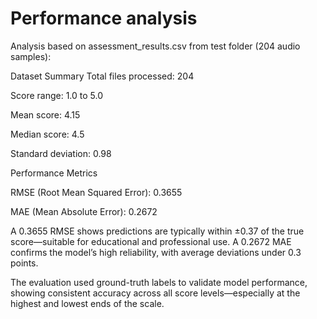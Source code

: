 # Performance analysis

Analysis based on assessment_results.csv from test folder (204 audio samples):

Dataset Summary Total files processed: 204

Score range: 1.0 to 5.0

Mean score: 4.15

Median score: 4.5

Standard deviation: 0.98

Performance Metrics

RMSE (Root Mean Squared Error): 0.3655

MAE (Mean Absolute Error): 0.2672

A 0.3655 RMSE shows predictions are typically within ±0.37 of the true score—suitable for educational and professional use. A 0.2672 MAE confirms the model’s high reliability, with average deviations under 0.3 points.

The evaluation used ground-truth labels to validate model performance, showing consistent accuracy across all score levels—especially at the highest and lowest ends of the scale.
